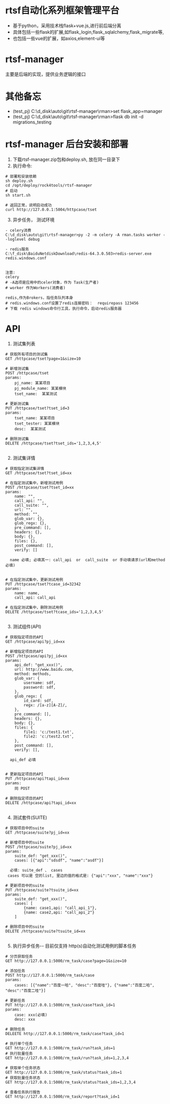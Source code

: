# rtsf自动化系列框架管理平台
- 基于python，采用技术栈flask+vue.js,进行前后端分离
- 具体包括一些flask的扩展,如flask_login,flask_sqlalchemy,flask_migrate等,
- 也包括一些vue的扩展，如axios,element-ui等

# rtsf-manager
主要是后端的实现，提供业务逻辑的接口

# 其他备忘
- (test_pj) C:\d_disk\auto\git\rtsf-manager\rman>set flask_app=manager
- (test_pj) C:\d_disk\auto\git\rtsf-manager\rman>flask db init -d migrations_testing



# rtsf-manager 后台安装和部署

1. 下载rtsf-manager.zip包和deploy.sh, 放在同一目录下
2. 执行命令:

```
# 部署和安装依赖
sh deploy.sh
cd /opt/deploy/rock4tools/rtsf-manager
# 启动
sh start.sh

# 返回正常，说明启动成功
curl http://127.0.0.1:5004/httpcase/tset
```
3. 异步任务， 测试环境

```
- celery消费
C:\d_disk\auto\git\rtsf-manager>py -2 -m celery -A rman.tasks worker --loglevel debug

- redis服务
C:\f_disk\BaiduNetdiskDownload\redis-64.3.0.503>redis-server.exe redis.windows.conf


注意:
celery
# -A选项是应用中的celer对象，作为 Task(生产者)
# worker 作为Workers(消费者)

redis,作为Brokers，指任务队列本身
# redis.windows.conf设置了redis连接密码：  requirepass 123456
# 下载 redis windows命令行工具，执行命令，启动redis服务器

```
   

# API

1. 测试集列表 
    
```
# 获取所有项目的测试集  
GET /httpcase/tset?page=1&size=10

# 新增测试集   
POST /httpcase/tset
params:
    pj_name: 某某项目
    pj_module_name: 某某模块
    tset_name:  某某测试
    
# 更新测试集
PUT /httpcase/tset?tset_id=3
params:
    tset_name: 某某项目
    tset_tester: 某某模块
    desc:  某某测试
    
# 删除测试集
DELETE /httpcase/tset?tset_ids='1,2,3,4,5'
    
```


2. 测试集详情

```
# 获取指定测试集详情
GET /httpcase/tset?tset_id=xx

# 在指定测试集中，新增测试用例
POST /httpcase/tset?tset_id=xx
params:
    name: "",        
    call_api: "",
    call_suite: "",
    url: "",
    method: "",
    glob_var: {},
    glob_regx: {},
    pre_command: [],
    headers: {},
    body: {},
    files: {},
    post_command: [],
    verify: []

  name 必填; 必填其一: call_api  or  call_suite  or 手动填请求(url和method必填)
      
    
# 在指定测试集中，更新测试用例
PUT /httpcase/tset?tcase_id=32342  
params:
    name: name,        
    call_api: call_api
    
# 在指定测试集中，删除测试用例
DELETE /httpcase/tset?tcase_ids='1,2,3,4,5'
    
```

3. 测试组件(API)

```
# 获取指定项目的API
GET /httpcase/api?pj_id=xx

# 新增指定项目的API
POST /httpcase/api?pj_id=xx
params:
    api_def: "get_xxx()",
    url: http://www.baidu.com,
    method: methods,
    glob_var: {
        username: sdf,
        password: sdf,
    },
    glob_regx: {
        id_card: sdf,
        regx: /[a-z][A-Z]/,
    },
    pre_command: [],        
    headers: {},
    body: {},
    files: {
        file1: 'c:/test1.txt',
        file2: 'c:/test2.txt',
    },
    post_command: [],
    verify: [],

  api_def 必填
      
    
# 更新指定项目的API
PUT /httpcase/api?tapi_id=xx  
params:
    同 POST
    
# 删除指定项目的API
DELETE /httpcase/api?tapi_id=xx
    
```

4. 测试套件(SUITE)

```
# 获取项目中的suite
GET /httpcase/suite?pj_id=xx

# 新增项目中的suite
POST /httpcase/suite?pj_id=xx
params:
    suite_def: "get_xxx()",
    cases: [{"api":"sdsdf", "name":"asdf"}]
  
  必填: suite_def 、 cases
 cases 可以是 空的list, 里边的值的格式是: {"api":"xxx", "name":"xxx"}
    
# 更新项目中的suite
PUT /httpcase/suite?tsuite_id=xx
params:
    suite_def: "get_xxx()",
    cases: [
        {name: case1,api: "call_api_1"},
        {name: case2,api: "call_api_2"}
    ]
    
# 删除项目中的suite
DELETE /httpcase/suite?tsuite_id=xx
    
```

 
5. 执行异步任务-- 目前仅支持 http(s)自动化测试用例的脚本任务

```
# 分页获取任务
GET http://127.0.0.1:5000/rm_task/case?page=1&size=10

# 添加任务
POST http://127.0.0.1:5000/rm_task/case
params:
    cases: [{"name":"百度一哈", "desc":"百度哇"}, {"name":"百度二哈", "desc":"百度二哇"}]

# 更新任务
PUT http://127.0.0.1:5000/rm_task/case?task_id=1
params:
    case: xxx(必填)
    desc: xxx 
    
# 删除任务
DELEETE http://127.0.0.1:5000/rm_task/case?task_id=1

# 执行单个任务
GET http://127.0.0.1:5000/rm_task/run?task_ids=1
# 执行批量任务
GET http://127.0.0.1:5000/rm_task/run?task_ids=1,2,3,4

# 获取单个任务状态
GET http://127.0.0.1:5000/rm_task/status?task_ids=1
# 获取批量任务状态
GET http://127.0.0.1:5000/rm_task/status?task_ids=1,2,3,4

# 查看任务执行报告
GET http://127.0.0.1:5000/rm_task/report?task_id=1
    
```
